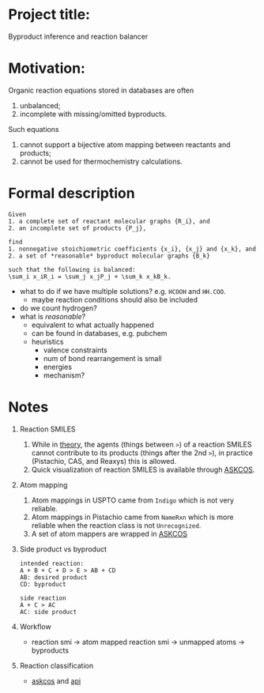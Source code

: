 # Project title: 
Byproduct inference and reaction balancer

# Motivation:
Organic reaction equations stored in databases are often
1. unbalanced;
2. incomplete with missing/omitted byproducts. 

Such equations 
1. cannot support a bijective atom mapping between reactants and products;
2. cannot be used for thermochemistry calculations.

[//]: # (why does Alex think this is important?)

# Formal description
```
Given 
1. a complete set of reactant molecular graphs {R_i}, and
2. an incomplete set of products {P_j}, 

find
1. nonnegative stoichiometric coefficients {x_i}, {x_j} and {x_k}, and
2. a set of *reasonable* byproduct molecular graphs {B_k}

such that the following is balanced:
\sum_i x_iR_i = \sum_j x_jP_j + \sum_k x_kB_k.
```

- what to do if we have multiple solutions? e.g. `HCOOH` and `HH.COO`.
  - maybe reaction conditions should also be included
- do we count hydrogen?
- what is *reasonable*?
    - equivalent to what actually happened
    - can be found in databases, e.g. pubchem
    - heuristics
        - valence constraints
        - num of bond rearrangement is small
        - energies
        - mechanism?

# Notes
1. Reaction SMILES
   1. While in [theory](https://www.daylight.com/meetings/summerschool01/course/basics/smirks.html), the agents (things between `>`) of 
   a reaction SMILES cannot contribute to its products (things after the 2nd `>`),
   in practice (Pistachio, CAS, and Reaxys) this is allowed.
   2. Quick visualization of reaction SMILES is available through [ASKCOS](https://askcos.mit.edu/).
2. Atom mapping
   1. Atom mappings in USPTO came from `Indigo` which is not very reliable. 
   2. Atom mappings in Pistachio came from `NameRxn` which is more reliable when the reaction class is not `Unrecognized`.
   3. A set of atom mappers are wrapped in [ASKCOS](https://gitlab.com/mlpds_mit/ASKCOS/atom-mapping-services/-/tree/main/)
3. Side product vs byproduct
    ```
    intended reaction:
    A + B + C + D > E > AB + CD
    AB: desired product
    CD: byproduct
    
    side reaction
    A + C > AC
    AC: side product
    ```

4. Workflow
   - reaction smi -> atom mapped reaction smi -> unmapped atoms -> byproducts
5. Reaction classification
   - [askcos](https://gitlab.com/mlpds_mit/ASKCOS/askcos-core/-/tree/dev/askcos/synthetic/reaction_classification)
    and [api](https://askcos-demo.mit.edu/api/v2/?format=api)